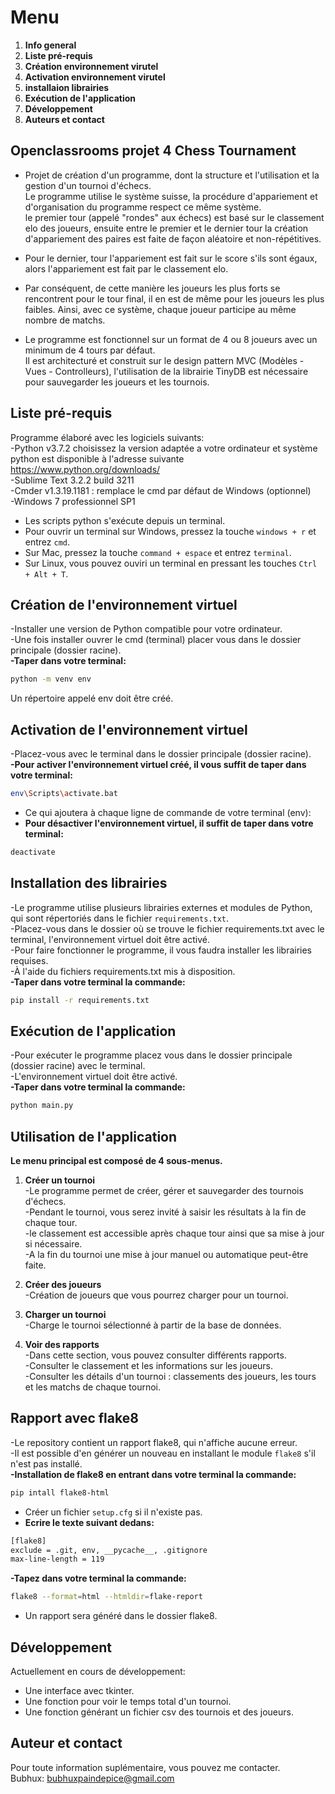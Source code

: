 # Menu   
1. **Info general**   
2. **Liste pré-requis**   
3. **Création environnement virutel**   
4. **Activation environnement virutel**   
5. **installaion librairies**   
6. **Exécution de l'application**   
7. **Développement**   
8. **Auteurs et contact**   

## Openclassrooms projet 4 Chess Tournament   
- Projet de création d'un programme, dont la structure et l'utilisation et la gestion d'un tournoi d'échecs.   
Le programme utilise le système suisse, la procédure d'appariement et d'organisation du programme respect ce même système.   
le premier tour (appelé "rondes" aux échecs) est basé sur le classement elo des joueurs, ensuite entre le premier et le dernier tour la création d'appariement des paires est faite de façon aléatoire et non-répétitives.   
- Pour le dernier, tour l'appariement est fait sur le score s'ils sont égaux, alors l'appariement est fait par le classement elo.   
- Par conséquent, de cette manière les joueurs les plus forts se rencontrent pour le tour final, il en est de même pour les joueurs les plus faibles. Ainsi, avec ce système, chaque joueur participe au même nombre de matchs.   

- Le programme est fonctionnel sur un format de 4 ou 8 joueurs avec un minimum de 4 tours par défaut.   
Il est architecturé et construit sur le design pattern MVC (Modèles - Vues - Controlleurs), l'utilisation de la librairie TinyDB est   nécessaire pour sauvegarder les joueurs et les tournois.   


## Liste pré-requis   
Programme élaboré avec les logiciels suivants:   
-Python v3.7.2 choisissez la version adaptée a votre ordinateur et système python est disponible à l'adresse suivante   
  https://www.python.org/downloads/   
-Sublime Text 3.2.2 build 3211   
-Cmder v1.3.19.1181 : remplace le cmd par défaut de Windows (optionnel)   
-Windows 7 professionnel SP1   

- Les scripts python s'exécute depuis un terminal.   
- Pour ouvrir un terminal sur Windows, pressez la touche ```windows + r``` et entrez ```cmd```.   
- Sur Mac, pressez la touche ```command + espace``` et entrez ```terminal```.   
- Sur Linux, vous pouvez ouviri un terminal en pressant les touches ```Ctrl + Alt + T```.   

## Création de l'environnement virtuel   
-Installer une version de Python compatible pour votre ordinateur.   
-Une fois installer ouvrer le cmd (terminal) placer vous dans le dossier principale (dossier racine).   
**-Taper dans votre terminal:**   
```bash  
python -m venv env
```  
Un répertoire appelé env doit être créé.   

## Activation de l'environnement virtuel   
-Placez-vous avec le terminal dans le dossier principale (dossier racine).   
**-Pour activer l'environnement virtuel créé, il vous suffit de taper dans votre terminal:**   
```bash 
env\Scripts\activate.bat
```   
- Ce qui ajoutera à chaque ligne de commande de votre terminal (env):   
- **Pour désactiver l'environnement virtuel, il suffit de taper dans votre terminal:**   
```bash  
deactivate
```
## Installation des librairies   
-Le programme utilise plusieurs librairies externes et modules de Python, qui sont répertoriés dans le fichier ```requirements.txt```.   
-Placez-vous dans le dossier où se trouve le fichier requirements.txt avec le terminal, l'environnement virtuel doit être activé.   
-Pour faire fonctionner le programme, il vous faudra installer les librairies requises.   
-À l'aide du fichiers requirements.txt mis à disposition.   
**-Taper dans votre terminal la commande:**   
```bash  
pip install -r requirements.txt
```

## Exécution de l'application   
-Pour exécuter le programme placez vous dans le dossier principale (dossier racine) avec le terminal.   
-L'environnement virtuel doit être activé.   
**-Taper dans votre terminal la commande:**   
```bash
python main.py
```

## Utilisation de l'application
**Le menu principal est composé de 4 sous-menus.**   
1. **Créer un tournoi**   
-Le programme permet de créer, gérer et sauvegarder des tournois d'échecs.   
-Pendant le tournoi, vous serez invité à saisir les résultats à la fin de chaque tour.   
-le classement est accessible après chaque tour ainsi que sa mise à jour si nécessaire.   
-A la fin du tournoi une mise à jour manuel ou automatique peut-être faite.   

2. **Créer des joueurs**   
-Création de joueurs que vous pourrez charger pour un tournoi.   

3. **Charger un tournoi**   
-Charge le tournoi sélectionné à partir de la base de données.   

4. **Voir des rapports**   
-Dans cette section, vous pouvez consulter différents rapports.   
-Consulter le classement et les informations sur les joueurs.   
-Consulter les détails d'un tournoi : classements des joueurs, les tours et les matchs de chaque tournoi.   

## Rapport avec flake8   
-Le repository contient un rapport flake8, qui n'affiche aucune erreur.   
-Il est possible d'en générer un nouveau en installant le module ```flake8``` s'il n'est pas installé.   
**-Installation de flake8 en entrant dans votre terminal la commande:**   
```bash
pip intall flake8-html
```
- Créer un fichier ```setup.cfg``` si il n'existe pas.   
- **Ecrire le texte suivant dedans:**   
```bash
[flake8]
exclude = .git, env, __pycache__, .gitignore
max-line-length = 119
```
**-Tapez dans votre terminal la commande:**   
```bash
flake8 --format=html --htmldir=flake-report
```
- Un rapport sera généré dans le dossier flake8.   


## Développement
Actuellement en cours de développement:   
- Une interface avec tkinter.   
- Une fonction pour voir le temps total d'un tournoi.   
- Une fonction générant un fichier csv des tournois et des joueurs.   


## Auteur et contact 
Pour toute information suplémentaire, vous pouvez me contacter.   
Bubhux: bubhuxpaindepice@gmail.com   
